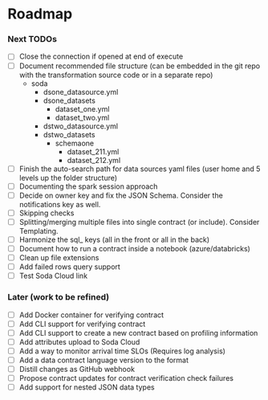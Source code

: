 # Roadmap

### Next TODOs
* [ ] Close the connection if opened at end of execute
* [ ] Document recommended file structure (can be embedded in the git repo with the transformation source code or in a separate repo)
  * soda 
    * dsone_datasource.yml
    * dsone_datasets
      * dataset_one.yml
      * dataset_two.yml
    * dstwo_datasource.yml
    * dstwo_datasets
      * schemaone
        * dataset_211.yml
        * dataset_212.yml
* [ ] Finish the auto-search path for data sources yaml files (user home and 5 levels up the folder structure)
* [ ] Documenting the spark session approach
* [ ] Decide on owner key and fix the JSON Schema.  Consider the notifications key as well.
* [ ] Skipping checks
* [ ] Splitting/merging multiple files into single contract (or include).  Consider Templating.
* [ ] Harmonize the sql_ keys (all in the front or all in the back)
* [ ] Document how to run a contract inside a notebook (azure/databricks)
* [ ] Clean up file extensions
* [ ] Add failed rows query support
* [ ] Test Soda Cloud link

### Later (work to be refined)
* [ ] Add Docker container for verifying contract
* [ ] Add CLI support for verifying contract
* [ ] Add CLI support to create a new contract based on profiling information
* [ ] Add attributes upload to Soda Cloud
* [ ] Add a way to monitor arrival time SLOs (Requires log analysis)
* [ ] Add a data contract language version to the format
* [ ] Distill changes as GitHub webhook
* [ ] Propose contract updates for contract verification check failures
* [ ] Add support for nested JSON data types
